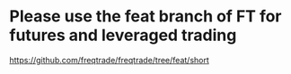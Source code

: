 # Please use the feat branch of FT for futures and leveraged trading

<https://github.com/freqtrade/freqtrade/tree/feat/short>
